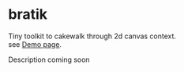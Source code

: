 # bratik
Tiny toolkit to cakewalk through 2d canvas context.  
see [Demo page](https://foretoo.github.io/bratik).

Description coming soon